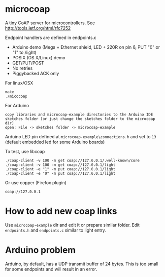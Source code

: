 microcoap
=========

A tiny CoAP server for microcontrollers.
See http://tools.ietf.org/html/rfc7252

Endpoint handlers are defined in endpoints.c

 * Arduino demo (Mega + Ethernet shield, LED + 220R on pin 6, PUT "0" or "1" to /light)
 * POSIX (OS X/Linux) demo
 * GET/PUT/POST
 * No retries
 * Piggybacked ACK only


For linux/OSX

    make
    ./micocoap

For Arduino

    copy libraries and microcoap-example directories to the Arduino IDE sketches folder (or just change the sketches folder to the microcoap dir)
    open: File -> sketches folder -> microcoap-example

Arduino LED pin defined at `microcoap-example\connections.h` and set to `13` (default embedded led for some Arduino boards)

To test, use libcoap

    ./coap-client -v 100 -m get coap://127.0.0.1/.well-known/core
    ./coap-client -v 100 -m get coap://127.0.0.1/light
    ./coap-client -e "1" -m put coap://127.0.0.1/light
    ./coap-client -e "0" -m put coap://127.0.0.1/light

Or use copper (Firefox plugin)

    coap://127.0.0.1
    
How to add new coap links
======================

Use `microcoap-example` dir and edit it or prepare similar folder.
Edit `endpoints.h` and `endpoints.c` similar to light entry.

Arduino problem
===============

Arduino, by default, has a UDP transmit buffer of 24 bytes. This is too small
for some endpoints and will result in an error.

